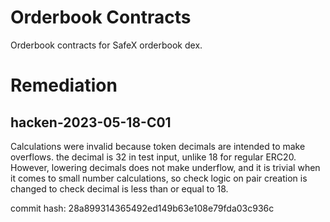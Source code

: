 # Orderbook Contracts

Orderbook contracts for SafeX orderbook dex.

# Remediation

## hacken-2023-05-18-C01 

Calculations were invalid because token decimals are intended to make overflows. the decimal is 32 in test input, unlike 18 for regular ERC20. However, lowering decimals does not make underflow, and it is trivial when it comes to small number calculations, so check logic on pair creation is changed to check decimal is less than or equal to 18.

commit hash: 28a899314365492ed149b63e108e79fda03c936c